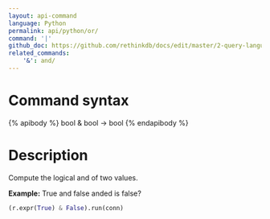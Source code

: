 ```yaml
---
layout: api-command 
language: Python
permalink: api/python/or/
command: '|'
github_doc: https://github.com/rethinkdb/docs/edit/master/2-query-language/api/python/math-and-logic/or.md
related_commands:
    '&': and/
---
```


# Command syntax #

{% apibody %}
bool & bool &rarr; bool
{% endapibody %}

# Description #

Compute the logical and of two values.

__Example:__ True and false anded is false?

```py
(r.expr(True) & False).run(conn)
```
